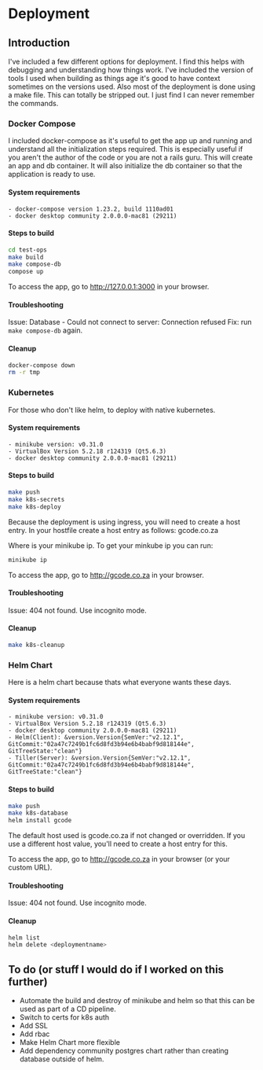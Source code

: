 # Deployment

## Introduction

I've included a few different options for deployment. I find this helps with debugging and understanding how things work. I've included the version of tools I used when building as things age it's good to have context sometimes on the versions used. Also most of the deployment is done using a make file. This can totally be stripped out. I just find I can never remember the commands.

### Docker Compose

I included docker-compose as it's useful to get the app up and running and understand all the initialization steps required. This is especially useful if you aren't the author of the code or you are not a rails guru. This will create an app and db container. It will also initialize the db container so that the application is ready to use.

#### System requirements
    - docker-compose version 1.23.2, build 1110ad01
    - docker desktop community 2.0.0.0-mac81 (29211)

#### Steps to build
```sh
cd test-ops
make build
make compose-db
compose up
```

To access the app, go to http://127.0.0.1:3000 in your browser.

#### Troubleshooting

Issue: Database - Could not connect to server: Connection refused
Fix: run `make compose-db` again.

#### Cleanup
```sh
docker-compose down
rm -r tmp
```

### Kubernetes

For those who don't like helm, to deploy with native kubernetes.

#### System requirements
    - minikube version: v0.31.0
    - VirtualBox Version 5.2.18 r124319 (Qt5.6.3)
    - docker desktop community 2.0.0.0-mac81 (29211)

#### Steps to build
```sh
make push
make k8s-secrets
make k8s-deploy
```
Because the deployment is using ingress, you will need to create a host entry.
In your hostfile create a host entry as follows:
<minikube ip> gcode.co.za

Where <minikube ip> is your minikube ip. To get your minkube ip you can run:
```sh
minikube ip
```

To access the app, go to http://gcode.co.za in your browser.

#### Troubleshooting
Issue: 404 not found. Use incognito mode.

#### Cleanup
```sh
make k8s-cleanup
```


### Helm Chart

Here is a helm chart because thats what everyone wants these days.

#### System requirements
    - minikube version: v0.31.0
    - VirtualBox Version 5.2.18 r124319 (Qt5.6.3)
    - docker desktop community 2.0.0.0-mac81 (29211)
    - Helm(Client): &version.Version{SemVer:"v2.12.1", GitCommit:"02a47c7249b1fc6d8fd3b94e6b4babf9d818144e", GitTreeState:"clean"}
    - Tiller(Server): &version.Version{SemVer:"v2.12.1", GitCommit:"02a47c7249b1fc6d8fd3b94e6b4babf9d818144e", GitTreeState:"clean"}

#### Steps to build
```sh
make push
make k8s-database
helm install gcode
```

The default host used is gcode.co.za if not changed or overridden. If you use a different host value, you'll need to create a host entry for this. 

To access the app, go to http://gcode.co.za in your browser (or your custom URL).

#### Troubleshooting
Issue: 404 not found. Use incognito mode.

#### Cleanup
```sh
helm list
helm delete <deploymentname>
```

## To do (or stuff I would do if I worked on this further)

- Automate the build and destroy of minikube and helm so that this can be used as part of a CD pipeline.
- Switch to certs for k8s auth
- Add SSL
- Add rbac
- Make Helm Chart more flexible
- Add dependency community postgres chart rather than creating database outside of helm.
